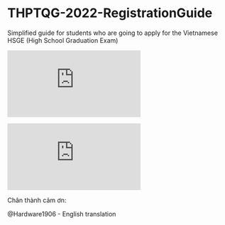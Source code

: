 # THPTQG-2022-RegistrationGuide
Simplified guide for students who are going to apply for the Vietnamese HSGE (High School Graduation Exam)

![Click vào đây để đọc](https://github.com/log1cs/THPTQG-2022-RegistrationGuide/blob/main/vietnamese.md)

![English translation](https://github.com/log1cs/THPTQG-2022-RegistrationGuide/blob/main/english.md)

Chân thành cảm ơn:

@Hardware1906 - English translation
